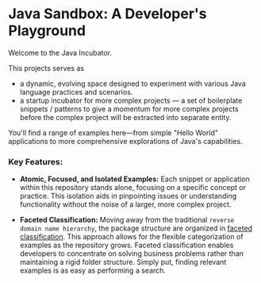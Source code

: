 # Java Sandbox: A Developer's Playground

Welcome to the Java Incubator.

This projects serves as

- a dynamic, evolving space designed to experiment with various Java language practices and
  scenarios.
- a startup incubator for more complex projects — a set of boilerplate snippets / patterns to give a momentum for more
  complex
  projects before the complex project will be extracted into separate entity.

You'll find a range of examples here—from simple "Hello World" applications to more
comprehensive explorations of Java's capabilities.

### Key Features:

- **Atomic, Focused, and Isolated Examples:** Each snippet or application within this repository stands alone, focusing
  on a specific concept or practice. This isolation aids in pinpointing issues or understanding functionality without
  the noise of a larger, more complex project.

- **Faceted Classification:** Moving away from the traditional `reverse domain name hierarchy`, the package structure
  are organized in [faceted classification](https://en.wikipedia.org/wiki/Faceted_classification). This approach allows
  for the flexible categorization of examples as the repository grows. Faceted classification enables developers to
  concentrate on solving business problems rather than maintaining a rigid folder structure. Simply put, finding
  relevant examples is as easy as performing a search.